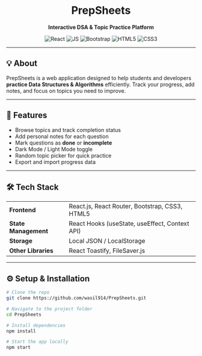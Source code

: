 <h1 align="center">PrepSheets</h1>
<p align="center">
  <strong>Interactive DSA & Topic Practice Platform</strong>
</p>

<p align="center">
  <img src="https://img.shields.io/badge/React-17.0.2-blue?logo=react&logoColor=white" alt="React" />
  <img src="https://img.shields.io/badge/JavaScript-ES6-yellow?logo=javascript&logoColor=black" alt="JS" />
  <img src="https://img.shields.io/badge/Bootstrap-5.3-purple?logo=bootstrap&logoColor=white" alt="Bootstrap" />
  <img src="https://img.shields.io/badge/HTML5-E34F26?logo=html5&logoColor=white" alt="HTML5" />
  <img src="https://img.shields.io/badge/CSS3-1572B6?logo=css3&logoColor=white" alt="CSS3" />
</p>

---

## 💡 About
PrepSheets is a web application designed to help students and developers **practice Data Structures & Algorithms** efficiently. Track your progress, add notes, and focus on topics you need to improve.  

---

## 🚀 Features
<ul>
  <li>Browse topics and track completion status</li>
  <li>Add personal notes for each question</li>
  <li>Mark questions as <strong>done</strong> or <strong>incomplete</strong></li>
  <li>Dark Mode / Light Mode toggle</li>
  <li>Random topic picker for quick practice</li>
  <li>Export and import progress data</li>
</ul>

---

## 🛠 Tech Stack
<table>
<tr>
  <td><b>Frontend</b></td>
  <td>React.js, React Router, Bootstrap, CSS3, HTML5</td>
</tr>
<tr>
  <td><b>State Management</b></td>
  <td>React Hooks (useState, useEffect, Context API)</td>
</tr>
<tr>
  <td><b>Storage</b></td>
  <td>Local JSON / LocalStorage</td>
</tr>
<tr>
  <td><b>Other Libraries</b></td>
  <td>React Toastify, FileSaver.js</td>
</tr>
</table>

---

## ⚙️ Setup & Installation
```bash
# Clone the repo
git clone https://github.com/wasil914/PrepSheets.git

# Navigate to the project folder
cd PrepSheets

# Install dependencies
npm install

# Start the app locally
npm start
